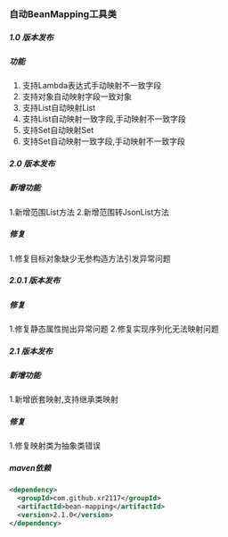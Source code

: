 ### 自动BeanMapping工具类
##### 1.0 版本发布
##### 功能
1. 支持Lambda表达式手动映射不一致字段
2. 支持对象自动映射字段一致对象
3. 支持List自动映射List
4. 支持List自动映射一致字段,手动映射不一致字段
5. 支持Set自动映射Set
6. 支持Set自动映射一致字段,手动映射不一致字段

##### 2.0 版本发布
##### 新增功能
1.新增范围List方法
2.新增范围转JsonList方法
##### 修复
1.修复目标对象缺少无参构造方法引发异常问题

##### 2.0.1 版本发布
##### 修复
1.修复静态属性抛出异常问题
2.修复实现序列化无法映射问题

##### 2.1 版本发布
##### 新增功能
1.新增嵌套映射,支持继承类映射
##### 修复
1.修复映射类为抽象类错误

##### maven依赖
```xml
<dependency>
  <groupId>com.github.xr2117</groupId>
  <artifactId>bean-mapping</artifactId>
  <version>2.1.0</version>
</dependency>
```